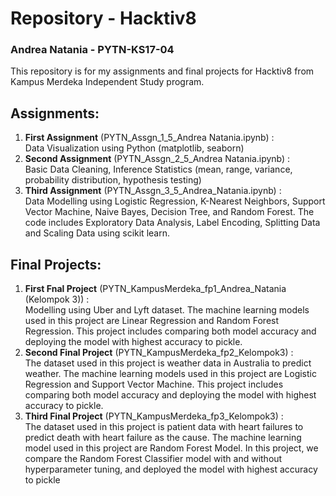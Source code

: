 
# Repository - Hacktiv8 </br>
### Andrea Natania - PYTN-KS17-04

This repository is for my assignments and final projects for Hacktiv8 from Kampus Merdeka Independent Study program. </br>

## **Assignments:**
1. **First Assignment** (PYTN_Assgn_1_5_Andrea Natania.ipynb) : </br> Data Visualization using Python (matplotlib, seaborn)
2. **Second Assignment** (PYTN_Assgn_2_5_Andrea Natania.ipynb) : </br>Basic Data Cleaning,  Inference Statistics (mean, range, variance, probability distribution, hypothesis testing)
3. **Third Assignment** (PYTN_Assgn_3_5_Andrea_Natania.ipynb) : </br> Data Modelling using Logistic Regression, K-Nearest Neighbors, Support Vector Machine, Naive Bayes, Decision Tree, and Random Forest. The code includes Exploratory Data Analysis, Label Encoding, Splitting Data and Scaling Data using scikit learn.

## **Final Projects:**
1. **First Fnal Project** (PYTN_KampusMerdeka_fp1_Andrea_Natania (Kelompok 3)) : </br>Modelling using Uber and Lyft dataset. The machine learning models used in this project are Linear Regression and Random Forest Regression. This project includes comparing both model accuracy and deploying the model with highest accuracy to pickle.
2. **Second Final Project** (PYTN_KampusMerdeka_fp2_Kelompok3) :</br> The dataset used in this project is weather data in Australia to predict weather. The machine learning models used in this project are Logistic Regression and Support Vector Machine. This project includes comparing both model accuracy and deploying the model with highest accuracy to pickle.
3. **Third Final Project** (PYTN_KampusMerdeka_fp3_Kelompok3) : </br>The dataset used in this project is patient data with heart failures to predict death with heart failure as the cause. The machine learning model used in this project are Random Forest Model. In this project, we compare the Random Forest Classifier model with and without hyperparameter tuning, and deployed the model with highest accuracy to pickle

   
